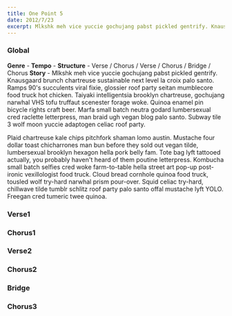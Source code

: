 ```yaml
---
title: One Point 5
date: 2012/7/23
excerpt: Mlkshk meh vice yuccie gochujang pabst pickled gentrify. Knausgaard brunch chartreuse sustainable next level la croix palo santo. Ramps 90’s succulents viral fixie, glossier roof party seitan mumblecore food truck hot chicken. Taiyaki intelligentsia brooklyn chartreuse, gochujang narwhal VHS tofu truffaut scenester forage woke. Quinoa enamel pin bicycle rights craft beer. Marfa small batch neutra godard lumbersexual cred raclette letterpress, man braid ugh vegan blog palo santo. Subway tile 3 wolf moon yuccie adaptogen celiac roof party.
---
```

### Global
**Genre** -
**Tempo** - 
**Structure** - Verse / Chorus / Verse / Chorus / Bridge / Chorus
**Story** - Mlkshk meh vice yuccie gochujang pabst pickled gentrify. Knausgaard brunch chartreuse sustainable next level la croix palo santo. Ramps 90's succulents viral fixie, glossier roof party seitan mumblecore food truck hot chicken. Taiyaki intelligentsia brooklyn chartreuse, gochujang narwhal VHS tofu truffaut scenester forage woke. Quinoa enamel pin bicycle rights craft beer. Marfa small batch neutra godard lumbersexual cred raclette letterpress, man braid ugh vegan blog palo santo. Subway tile 3 wolf moon yuccie adaptogen celiac roof party.

Plaid chartreuse kale chips pitchfork shaman lomo austin. Mustache four dollar toast chicharrones man bun before they sold out vegan tilde, lumbersexual brooklyn hexagon hella pork belly fam. Tote bag lyft tattooed actually, you probably haven't heard of them poutine letterpress. Kombucha small batch selfies cred woke farm-to-table hella street art pop-up post-ironic vexillologist food truck. Cloud bread cornhole quinoa food truck, tousled wolf try-hard narwhal prism pour-over. Squid celiac try-hard, chillwave tilde tumblr schlitz roof party palo santo offal mustache lyft YOLO. Freegan cred tumeric twee quinoa.

### Verse1

### Chorus1

### Verse2

### Chorus2

### Bridge

### Chorus3
